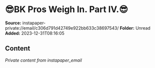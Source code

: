 # 😎BK Pros Weigh In. Part IV.😎

**Source:** instapaper-private://email/c306d791d42749e922bb633c38697543/
**Folder:** Unread
**Added:** 2023-12-31T08:16:05




## Content
*Private content from instapaper_email*
